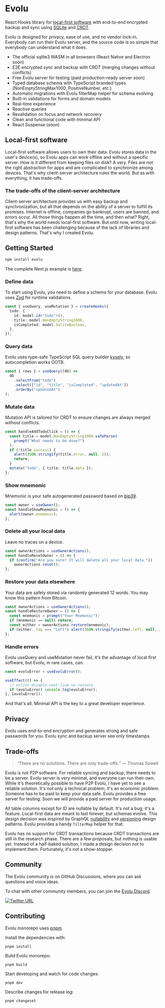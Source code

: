 # Evolu

React Hooks library for [local-first software](https://www.inkandswitch.com/local-first/) with end-to-end encrypted backup and sync using [SQLite](https://sqlite.org/) and [CRDT](https://crdt.tech/).

Evolu is designed for privacy, ease of use, and no vendor lock-in. Everybody can run their Evolu server, and the source code is so simple that everybody can understand what it does.

- The official sqlite3 WASM in all browsers (React Native and Electron soon)
- E2E encrypted sync and backup with CRDT (merging changes without conflicts)
- Free Evolu server for testing (paid production-ready server soon)
- Typed database schema with TypeScript branded types (NonEmptyStringMax1000, PositiveNumber, etc.)
- Automatic migrations with Evolu filterMap helper for schema evolving
- Built-in validations for forms and domain models
- Real-time experience
- Reactive queries
- Revalidation on focus and network recovery
- Clean and functional code with minimal API
- React Suspense (soon)

## Local-first software

Local-first software allows users to own their data. Evolu stores data in the user's device(s), so Evolu apps can work offline and without a specific server. How is it different from keeping files on disk? A very. Files are not the right abstraction for apps and are complicated to synchronize among devices. That's why client-server architecture rules the world. But as with everything, it has trade-offs.

### The trade-offs of the client-server architecture

Client-server architecture provides us with easy backup and synchronization, but all that depends on the ability of a server to fulfill its promises. Internet is offline, companies go bankrupt, users are banned, and errors occur. All those things happen all the time, and then what? Right, that's why the world needs local-first software. But until now, writing local-first software has been challenging because of the lack of libraries and design patterns. That's why I created Evolu.

## Getting Started

```sh
npm install evolu
```

The complete Next.js example is [here](https://github.com/evoluhq/evolu/tree/main/apps/web).

### Define data

To start using Evolu, you need to define a schema for your database. Evolu uses [Zod](https://github.com/colinhacks/zod) for runtime validations.

```ts
const { useQuery, useMutation } = createHooks({
  todo: {
    id: model.id<"todo">(),
    title: model.NonEmptyString1000,
    isCompleted: model.SqliteBoolean,
  },
});
```

### Query data

Evolu uses type-safe TypeScript SQL query builder [kysely](https://github.com/koskimas/kysely), so autocompletion works OOTB.

```ts
const { rows } = useQuery((db) =>
  db
    .selectFrom("todo")
    .select(["id", "title", "isCompleted", "updatedAt"])
    .orderBy("updatedAt")
);
```

### Mutate data

Mutation API is tailored for CRDT to ensure changes are always merged without conflicts.

```ts
const handleAddTodoClick = () => {
  const title = model.NonEmptyString1000.safeParse(
    prompt("What needs to be done?")
  );
  if (!title.success) {
    alert(JSON.stringify(title.error, null, 2));
    return;
  }
  mutate("todo", { title: title.data });
};
```

### Show mnemonic

Mnemonic is your safe autogenerated password based on [bip39](https://github.com/bitcoin/bips/blob/master/bip-0039.mediawiki).

```ts
const owner = useOwner();
const handleShowMnemonic = () => {
  alert(owner.mnemonic);
};
```

### Delete all your local data

Leave no traces on a device.

```ts
const ownerActions = useOwnerActions();
const handleResetOwner = () => {
  if (confirm("Are you sure? It will delete all your local data."))
    ownerActions.reset();
};
```

### Restore your data elsewhere

Your data are safely stored via randomly generated 12 words. You may know this pattern from Bitcoin.

```ts
const ownerActions = useOwnerActions();
const handleRestoreOwner = () => {
  const mnemonic = prompt("Your Mnemonic");
  if (mnemonic == null) return;
  const either = ownerActions.restore(mnemonic);
  if (either._tag === "Left") alert(JSON.stringify(either.left, null, 2));
};
```

### Handle errors

Evolu useQuery and useMutation never fail, it's the advantage of local first software, but Evolu, in rare cases, can.

```ts
const evoluError = useEvoluError();

useEffect(() => {
  // eslint-disable-next-line no-console
  if (evoluError) console.log(evoluError);
}, [evoluError]);
```

And that's all. Minimal API is the key to a great developer experience.

## Privacy

Evolu uses end-to-end encryption and generates strong and safe passwords for you. Evolu sync and backup server see only timestamps.

## Trade-offs

> “There are no solutions. There are only trade-offs.” ― Thomas Sowell

Evolu is not P2P software. For reliable syncing and backup, there needs to be a server. Evolu server is very minimal, and everyone can run their own. While it's theoretically possible to have P2P Evolu, I have yet to see a reliable solution. It's not only a technical problem; it's an economic problem. Someone has to be paid to keep your data safe. Evolu provides a free server for testing. Soon we will provide a paid server for production usage.

All table columns except for ID are nullable by default. It's not a bug; it's a feature. Local-first data are meant to last forever, but schemas evolve. This design decision was inspired by GraphQL [nullability](https://graphql.org/learn/best-practices/#nullability) and [versioning](https://graphql.org/learn/best-practices/#versioning) design patterns. Evolu provides a handy `filterMap` helper for that.

Evolu has no support for CRDT transactions because CRDT transactions are still in the research phase. There are a few proposals, but nothing is usable yet. Instead of a half-baked solution, I made a design decision not to implement them. Fortunately, it's not a show-stopper.

## Community

The Evolu community is on GitHub Discussions, where you can ask questions and voice ideas.

To chat with other community members, you can join the [Evolu Discord](https://discord.gg/2J8yyyyxtZ).

[![Twitter URL](https://img.shields.io/twitter/url/https/twitter.com/evoluhq.svg?style=social&label=Follow%20%40evoluhq)](https://twitter.com/evoluhq)

## Contributing

Evolu monorepo uses [pnpm](https://pnpm.io/).

Install the dependencies with:

```
pnpm install
```

Build Evolu monorepo:

```
pnpm build
```

Start developing and watch for code changes:

```
pnpm dev
```

Describe changes for release log:

```
pnpm changeset
```
